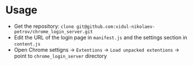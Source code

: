 # Usage

* Get the repository: `clone git@github.com:vidul-nikolaev-petrov/chrome_login_server.git`
* Edit the URL of the login page in `manifest.js` and the settings section in `content.js`
* Open Chrome settigns -> `Extentions` -> `Load unpacked extentions` -> point to `chrome_login_server` directory

